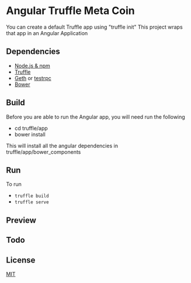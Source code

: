 # Angular Truffle Meta Coin 
You can create a default Truffle app using "truffle init"
This project wraps that app in an Angular Application

## Dependencies
* [Node.js & npm](https://nodejs.org)
* [Truffle](https://github.com/ConsenSys/truffle)
* [Geth](https://github.com/ethereum/go-ethereum/wiki/geth) or [testrpc](https://github.com/ethereumjs/testrpc)
* [Bower](https://bower.io/)

## Build
Before you are able to run the Angular app, you will need run the following
* cd truffle/app
* bower install

This will install all the angular dependencies in truffle/app/bower_components 

## Run
To run
*  `truffle build`
*  `truffle serve`

## Preview


## Todo

## License
[MIT](https://github.com/paulpreibisch-io/angular_blockchain_marketplace/blob/master/LICENSE)
